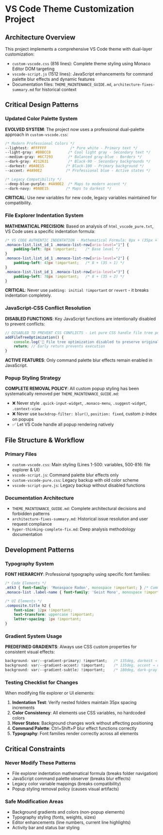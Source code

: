 # VS Code Theme Customization Project

## Architecture Overview

This project implements a comprehensive VS Code theme with dual-layer customization:
- `custom-vscode.css` (816 lines): Complete theme styling using Monaco Editor DOM targeting
- `vscode-script.js` (1512 lines): JavaScript enhancements for command palette blur effects and dynamic features
- Documentation files: `THEME_MAINTENANCE_GUIDE.md`, `architecture-fixes-summary.md` for historical context

## Critical Design Patterns

### Updated Color Palette System
**EVOLVED SYSTEM**: The project now uses a professional dual-palette approach in `custom-vscode.css`:
```css
/* Modern Professional Colors */
--lightest: #FFFFFF           /* Pure white - Primary text */
--light-gray: #B8BCC8        /* Cool light gray - Secondary text */
--medium-gray: #6C7293       /* Balanced gray-blue - Borders */
--dark-gray: #212631         /* Black-90 - Secondary backgrounds */
--darkest: #0A0E15          /* Black-100 - Primary background */
--accent: #4A90E2           /* Professional blue - Active states */

/* Legacy Compatibility */
--deep-blue-purple: #4A90E2  /* Maps to modern accent */
--dark-navy: #0A0E15        /* Maps to darkest */
```
**CRITICAL**: Use new variables for new code, legacy variables maintained for compatibility.

### File Explorer Indentation System
**MATHEMATICAL PRECISION**: Based on analysis of `html_vscode_pure.txt`, VS Code uses a specific indentation formula:
```css
/* VS CODE AUTHENTIC INDENTATION - Mathematical Formula: 8px + (35px × level) */
.monaco-list.list_id_1 .monaco-list-row[aria-level="1"] {
    padding-left: 8px !important;    /* Base level */
}
.monaco-list.list_id_1 .monaco-list-row[aria-level="2"] {
    padding-left: 43px !important;   /* 8 + (35 × 1) */
}
.monaco-list.list_id_1 .monaco-list-row[aria-level="3"] {
    padding-left: 78px !important;   /* 8 + (35 × 2) */
}
```
**CRITICAL**: Never use `padding: initial !important` or `revert` - it breaks indentation completely.

### JavaScript-CSS Conflict Resolution
**DISABLED FUNCTIONS**: Key JavaScript functions are intentionally disabled to prevent conflicts:
```javascript
// DISABLED TO PREVENT CSS CONFLICTS - Let pure CSS handle file tree positioning
addFileTreeOptimization() {
    console.log('🌲 File tree optimization disabled to preserve original VS Code positioning');
    return; // Early return prevents execution
}
```
**ACTIVE FEATURES**: Only command palette blur effects remain enabled in JavaScript.

### Popup Styling Strategy
**COMPLETE REMOVAL POLICY**: All custom popup styling has been systematically removed per `THEME_MAINTENANCE_GUIDE.md`:
- ❌ Never style `.quick-input-widget`, `.monaco-menu`, `.suggest-widget`, `.context-view`
- ❌ Never use `backdrop-filter: blur()`, `position: fixed`, custom z-index on popups
- ✅ Let VS Code handle all popup rendering natively

## File Structure & Workflow

### Primary Files
- `custom-vscode.css`: Main styling (Lines 1-500: variables, 500-816: file explorer & UI)
- `vscode-script.js`: Command palette blur effects only
- `custom-vscode-pure.css`: Legacy backup with old color scheme
- `vscode-script-pure.js`: Legacy backup without disabled functions

### Documentation Architecture
- `THEME_MAINTENANCE_GUIDE.md`: Complete architectural decisions and forbidden patterns
- `architecture-fixes-summary.md`: Historical issue resolution and user request compliance
- `hyper-thinking-complete-fix.md`: Deep analysis methodology documentation

## Development Patterns

### Typography System
**FONT HIERARCHY**: Professional typography using specific font families:
```css
/* Code Elements */
.mtk3 { font-family: 'Monaspace Radon', monospace !important; } /* Comments */
.monaco-list .label-name { font-family: 'Geist Mono', monospace !important; } /* File names */

/* UI Elements */
.composite.title h2 {
    font-size: 12px !important;
    text-transform: uppercase !important;
    letter-spacing: 1px !important;
}
```

### Gradient System Usage
**PREDEFINED GRADIENTS**: Always use CSS custom properties for consistent visual effects:
```css
background: var(--gradient-primary) !important;   /* 135deg, darkest → dark-gray */
background: var(--gradient-accent) !important;    /* 135deg, accent → dark-gray */
background: var(--gradient-subtle) !important;    /* 180deg, dark-gray → darkest */
```

### Testing Checklist for Changes
When modifying file explorer or UI elements:
1. **Indentation Test**: Verify nested folders maintain 35px spacing increments
2. **Color Consistency**: All elements use CSS variables, no hardcoded colors
3. **Hover States**: Background changes work without affecting positioning
4. **Command Palette**: Ctrl+Shift+P blur effect functions correctly
5. **Typography**: Font families render correctly across all elements

## Critical Constraints

### Never Modify These Patterns
- File explorer indentation mathematical formula (breaks folder navigation)
- JavaScript command palette observer (breaks blur effects)
- Legacy color variable mappings (breaks compatibility)
- Popup styling removal policy (causes visual artifacts)

### Safe Modification Areas
- Background gradients and colors (non-popup elements)
- Typography styling (fonts, weights, sizes)
- Editor enhancements (line numbers, current line highlights)
- Activity bar and status bar styling

